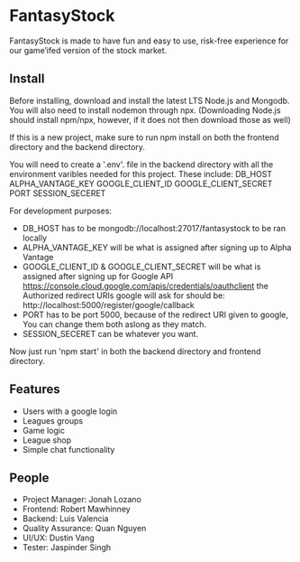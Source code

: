 # FantasyStock

FantasyStock is made to have fun and easy to use, risk-free experience for our game’ifed version of the stock market.

## Install

Before installing, download and install the latest LTS Node.js and Mongodb. You will also need to install nodemon through npx. (Downloading Node.js should install npm/npx, however, if it does not then download those as well)

If this is a new project, make sure to run npm install on both the frontend directory and the backend directory.

You will need to create a '.env'. file in the backend directory with all the environment varibles needed for this project.
These include: 
DB_HOST
ALPHA_VANTAGE_KEY
GOOGLE_CLIENT_ID
GOOGLE_CLIENT_SECRET
PORT
SESSION_SECERET

For development purposes:
- DB_HOST has to be mongodb://localhost:27017/fantasystock to be ran locally
- ALPHA_VANTAGE_KEY will be what is assigned after signing up to Alpha Vantage
- GOOGLE_CLIENT_ID & GOOGLE_CLIENT_SECRET will be what is assigned after signing up for Google API https://console.cloud.google.com/apis/credentials/oauthclient the Authorized redirect URIs google will ask for should be: http://localhost:5000/register/google/callback
- PORT has to be port 5000, because of the redirect URI given to google, You can change them both aslong as they match.
- SESSION_SECERET can be whatever you want.

Now just run 'npm start' in both the backend directory and frontend directory.

## Features

- Users with a google login
- Leagues groups
- Game logic
- League shop
- Simple chat functionality

## People

- Project Manager: Jonah Lozano
- Frontend: Robert Mawhinney
- Backend: Luis Valencia
- Quality Assurance: Quan Nguyen
- UI/UX: Dustin Vang
- Tester: Jaspinder Singh
